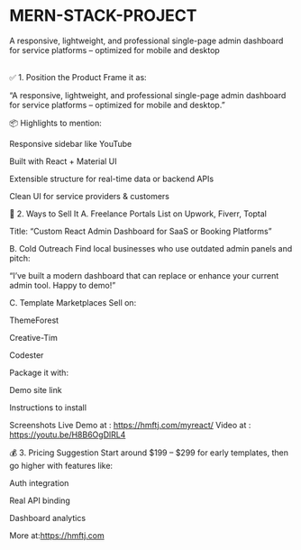 # MERN-STACK-PROJECT
A responsive, lightweight, and professional single-page admin dashboard for service platforms – optimized for mobile and desktop

<br>
✅ 1. Position the Product
Frame it as:

“A responsive, lightweight, and professional single-page admin dashboard for service platforms – optimized for mobile and desktop.”

📦 Highlights to mention:

Responsive sidebar like YouTube

Built with React + Material UI

Extensible structure for real-time data or backend APIs

Clean UI for service providers & customers

💼 2. Ways to Sell It
A. Freelance Portals
List on Upwork, Fiverr, Toptal

Title: “Custom React Admin Dashboard for SaaS or Booking Platforms”

B. Cold Outreach
Find local businesses who use outdated admin panels and pitch:

“I’ve built a modern dashboard that can replace or enhance your current admin tool. Happy to demo!”

C. Template Marketplaces
Sell on:

ThemeForest

Creative-Tim

Codester

Package it with:

Demo site link

Instructions to install

Screenshots
Live Demo at : https://hmftj.com/myreact/
Video  at : https://youtu.be/H8B6OgDlRL4

💰 3. Pricing Suggestion
Start around $199 – $299 for early templates, then go higher with features like:

Auth integration

Real API binding

Dashboard analytics

More at:https://hmftj.com
